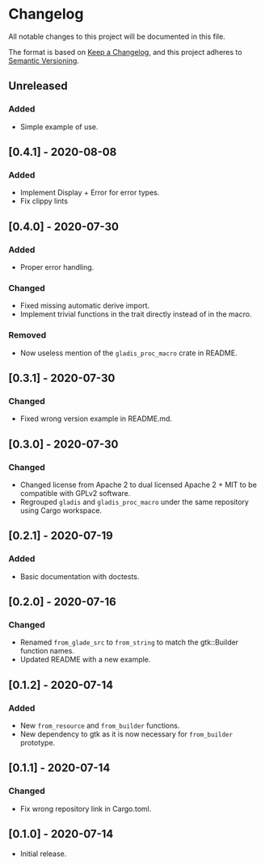 # Changelog
All notable changes to this project will be documented in this file.

The format is based on [Keep a Changelog](https://keepachangelog.com/en/1.0.0/),
and this project adheres to [Semantic Versioning](https://semver.org/spec/v2.0.0.html).

## Unreleased
### Added
- Simple example of use.

## [0.4.1] - 2020-08-08
### Added
- Implement Display + Error for error types.
- Fix clippy lints

## [0.4.0] - 2020-07-30
### Added
- Proper error handling.

### Changed
- Fixed missing automatic derive import.
- Implement trivial functions in the trait directly instead of in the macro.

### Removed
- Now useless mention of the `gladis_proc_macro` crate in README.

## [0.3.1] - 2020-07-30
### Changed
- Fixed wrong version example in README.md.

## [0.3.0] - 2020-07-30
### Changed
- Changed license from Apache 2 to dual licensed Apache 2 + MIT to be compatible
  with GPLv2 software.
- Regrouped `gladis` and `gladis_proc_macro` under the same repository using
  Cargo workspace.

## [0.2.1] - 2020-07-19
### Added
- Basic documentation with doctests.

## [0.2.0] - 2020-07-16
### Changed
- Renamed `from_glade_src` to `from_string` to match the gtk::Builder function
  names.
- Updated README with a new example.

## [0.1.2] - 2020-07-14
### Added
- New `from_resource` and `from_builder` functions.
- New dependency to gtk as it is now necessary for `from_builder`
  prototype.

## [0.1.1] - 2020-07-14
### Changed
- Fix wrong repository link in Cargo.toml.

## [0.1.0] - 2020-07-14

- Initial release.
